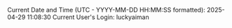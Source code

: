 Current Date and Time (UTC - YYYY-MM-DD HH:MM:SS formatted): 2025-04-29 11:08:30
Current User's Login: luckyaiman
